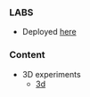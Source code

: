 ### LABS
- Deployed [here](https://josiahmokob0.github.io/LABS/)

### Content

 - 3D experiments
	- [3d](./3d)
